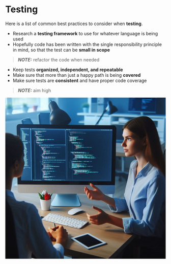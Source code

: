 # Testing

Here is a list of common best practices to consider when **testing**.

* Research a **testing framework** to use for whatever language is being used
* Hopefully code has been written with the single responsibility principle in mind, so that the test can be **small in scope**
> **_NOTE:_** refactor the code when needed
* Keep tests **organized, independent, and repeatable**
* Make sure that more than just a happy path is being **covered**
* Make sure tests are **consistent** and have proper code coverage
> **_NOTE:_** aim high

![Testing Best Practice](assets/testing.png "Testing Best Practice")